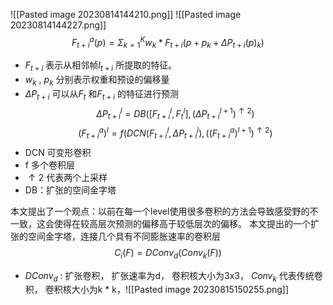 ![[Pasted image 20230814144210.png]]
![[Pasted image 20230814144227.png]]
$$F^a_{t+i}(p) = \Sigma_{k=1}^Kw_k*F_{t+i}(p+p_k+\Delta P_{t+i}(p)_k)$$
- $F_{t+i}$ 表示从相邻帧$I_{t+i}$ 所提取的特征。
- $w_k$ , $p_k$ 分别表示权重和预设的偏移量
- $\Delta P_{t+i}$ 可以从$F_t$ 和$F_{t+i}$ 的特征进行预测  
$$\Delta P^l_{t+i} = DB([F^l_{t+i}, F^l_t], (\Delta P^{l+1}_{t+i})^{\uparrow 2})$$ $$(F^a_{t+i})^l = f(DCN(F^l_{t+i}, \Delta P^l_{t+i}), ((F^a_{t+i})^{l+1})^{\uparrow 2})$$
- DCN 可变形卷积
- f 多个卷积层
- $\uparrow 2$ 代表两个上采样
- DB：扩张的空间金字塔



本文提出了一个观点：以前在每一个level使用很多卷积的方法会导致感受野的不一致，这会使得在较高层次预测的偏移高于较低层次的偏移。
本文提出的一个扩张的空间金字塔，连接几个具有不同膨胀速率的卷积层
$$C_i(F) = DConv_d(Conv_k(F))$$
- $DConv_d$ : 扩张卷积， 扩张速率为d， 卷积核大小为3x3， $Conv_k$ 代表传统卷积， 卷积核大小为k * k，![[Pasted image 20230815150255.png]]
